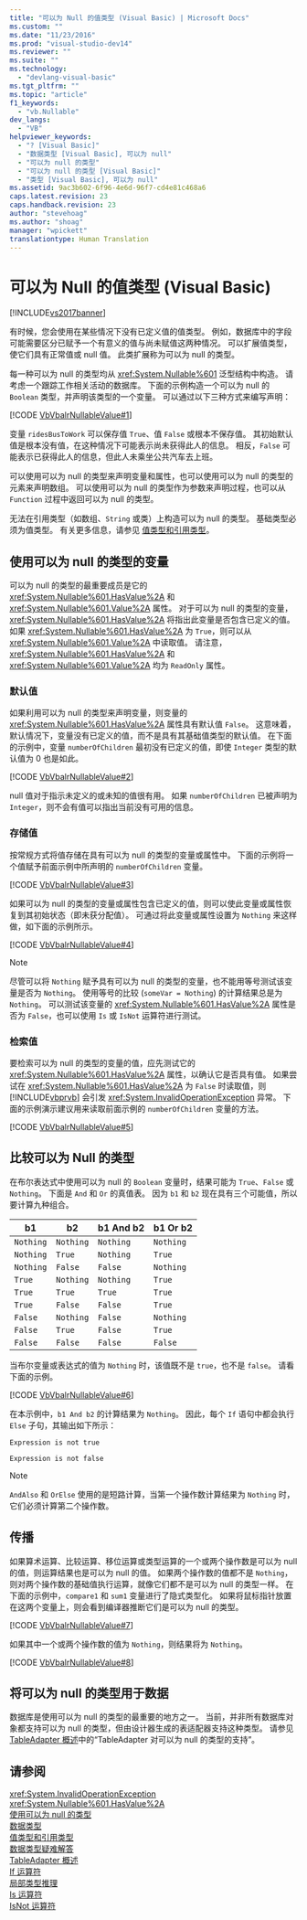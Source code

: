```yaml
---
title: "可以为 Null 的值类型 (Visual Basic) | Microsoft Docs"
ms.custom: ""
ms.date: "11/23/2016"
ms.prod: "visual-studio-dev14"
ms.reviewer: ""
ms.suite: ""
ms.technology: 
  - "devlang-visual-basic"
ms.tgt_pltfrm: ""
ms.topic: "article"
f1_keywords: 
  - "vb.Nullable"
dev_langs: 
  - "VB"
helpviewer_keywords: 
  - "? [Visual Basic]"
  - "数据类型 [Visual Basic], 可以为 null"
  - "可以为 null 的类型"
  - "可以为 null 的类型 [Visual Basic]"
  - "类型 [Visual Basic], 可以为 null"
ms.assetid: 9ac3b602-6f96-4e6d-96f7-cd4e81c468a6
caps.latest.revision: 23
caps.handback.revision: 23
author: "stevehoag"
ms.author: "shoag"
manager: "wpickett"
translationtype: Human Translation
---
```

# 可以为 Null 的值类型 (Visual Basic)
[!INCLUDE[vs2017banner](../../../../csharp/includes/vs2017banner.md)]

有时候，您会使用在某些情况下没有已定义值的值类型。  例如，数据库中的字段可能需要区分已赋予一个有意义的值与尚未赋值这两种情况。  可以扩展值类型，使它们具有正常值或 null 值。  此类扩展称为可以为 null 的类型。  
  
 每一种可以为 null 的类型均从 <xref:System.Nullable%601> 泛型结构中构造。  请考虑一个跟踪工作相关活动的数据库。  下面的示例构造一个可以为 null 的 `Boolean` 类型，并声明该类型的一个变量。  可以通过以下三种方式来编写声明：  
  
 [!CODE [VbVbalrNullableValue#1](../CodeSnippet/VS_Snippets_VBCSharp/VbVbalrNullableValue#1)]  
  
 变量 `ridesBusToWork` 可以保存值 `True`、值 `False` 或根本不保存值。  其初始默认值是根本没有值，在这种情况下可能表示尚未获得此人的信息。  相反，`False` 可能表示已获得此人的信息，但此人未乘坐公共汽车去上班。  
  
 可以使用可以为 null 的类型来声明变量和属性，也可以使用可以为 null 的类型的元素来声明数组。  可以使用可以为 null 的类型作为参数来声明过程，也可以从 `Function` 过程中返回可以为 null 的类型。  
  
 无法在引用类型（如数组、`String` 或类）上构造可以为 null 的类型。  基础类型必须为值类型。  有关更多信息，请参见 [值类型和引用类型](../../../../visual-basic/programming-guide/language-features/data-types/value-types-and-reference-types.md)。  
  
## 使用可以为 null 的类型的变量  
 可以为 null 的类型的最重要成员是它的 <xref:System.Nullable%601.HasValue%2A> 和 <xref:System.Nullable%601.Value%2A> 属性。  对于可以为 null 的类型的变量，<xref:System.Nullable%601.HasValue%2A> 将指出此变量是否包含已定义的值。  如果 <xref:System.Nullable%601.HasValue%2A> 为 `True`，则可以从 <xref:System.Nullable%601.Value%2A> 中读取值。  请注意，<xref:System.Nullable%601.HasValue%2A> 和 <xref:System.Nullable%601.Value%2A> 均为 `ReadOnly` 属性。  
  
### 默认值  
 如果利用可以为 null 的类型来声明变量，则变量的 <xref:System.Nullable%601.HasValue%2A> 属性具有默认值 `False`。  这意味着，默认情况下，变量没有已定义的值，而不是具有其基础值类型的默认值。  在下面的示例中，变量 `numberOfChildren` 最初没有已定义的值，即使 `Integer` 类型的默认值为 0 也是如此。  
  
 [!CODE [VbVbalrNullableValue#2](../CodeSnippet/VS_Snippets_VBCSharp/VbVbalrNullableValue#2)]  
  
 null 值对于指示未定义的或未知的值很有用。  如果 `numberOfChildren` 已被声明为 `Integer`，则不会有值可以指出当前没有可用的信息。  
  
### 存储值  
 按常规方式将值存储在具有可以为 null 的类型的变量或属性中。  下面的示例将一个值赋予前面示例中所声明的 `numberOfChildren` 变量。  
  
 [!CODE [VbVbalrNullableValue#3](../CodeSnippet/VS_Snippets_VBCSharp/VbVbalrNullableValue#3)]  
  
 如果可以为 null 的类型的变量或属性包含已定义的值，则可以使此变量或属性恢复到其初始状态（即未获分配值）。  可通过将此变量或属性设置为 `Nothing` 来这样做，如下面的示例所示。  
  
 [!CODE [VbVbalrNullableValue#4](../CodeSnippet/VS_Snippets_VBCSharp/VbVbalrNullableValue#4)]  
  
> [!NOTE]
>  尽管可以将 `Nothing` 赋予具有可以为 null 的类型的变量，也不能用等号测试该变量是否为 `Nothing`。  使用等号的比较 \(`someVar = Nothing`\) 的计算结果总是为 `Nothing`。  可以测试该变量的 <xref:System.Nullable%601.HasValue%2A> 属性是否为 `False`，也可以使用 `Is` 或 `IsNot` 运算符进行测试。  
  
### 检索值  
 要检索可以为 null 的类型的变量的值，应先测试它的 <xref:System.Nullable%601.HasValue%2A> 属性，以确认它是否具有值。  如果尝试在 <xref:System.Nullable%601.HasValue%2A> 为 `False` 时读取值，则 [!INCLUDE[vbprvb](../../../../csharp/programming-guide/concepts/linq/includes/vbprvb_md.md)] 会引发 <xref:System.InvalidOperationException> 异常。  下面的示例演示建议用来读取前面示例的 `numberOfChildren` 变量的方法。  
  
 [!CODE [VbVbalrNullableValue#5](../CodeSnippet/VS_Snippets_VBCSharp/VbVbalrNullableValue#5)]  
  
## 比较可以为 Null 的类型  
 在布尔表达式中使用可以为 null 的 `Boolean` 变量时，结果可能为 `True`、`False` 或 `Nothing`。  下面是 `And` 和 `Or` 的真值表。  因为 `b1` 和 `b2` 现在具有三个可能值，所以要计算九种组合。  
  
|b1|b2|b1 And b2|b1 Or b2|  
|--------|--------|---------------|--------------|  
|`Nothing`|`Nothing`|`Nothing`|`Nothing`|  
|`Nothing`|`True`|`Nothing`|`True`|  
|`Nothing`|`False`|`False`|`Nothing`|  
|`True`|`Nothing`|`Nothing`|`True`|  
|`True`|`True`|`True`|`True`|  
|`True`|`False`|`False`|`True`|  
|`False`|`Nothing`|`False`|`Nothing`|  
|`False`|`True`|`False`|`True`|  
|`False`|`False`|`False`|`False`|  
  
 当布尔变量或表达式的值为 `Nothing` 时，该值既不是 `true`，也不是 `false`。  请看下面的示例。  
  
 [!CODE [VbVbalrNullableValue#6](../CodeSnippet/VS_Snippets_VBCSharp/VbVbalrNullableValue#6)]  
  
 在本示例中，`b1 And b2` 的计算结果为 `Nothing`。  因此，每个 `If` 语句中都会执行 `Else` 子句，其输出如下所示：  
  
 `Expression is not true`  
  
 `Expression is not false`  
  
> [!NOTE]
>  `AndAlso` 和 `OrElse` 使用的是短路计算，当第一个操作数计算结果为 `Nothing` 时，它们必须计算第二个操作数。  
  
## 传播  
 如果算术运算、比较运算、移位运算或类型运算的一个或两个操作数是可以为 null 的值，则运算结果也是可以为 null 的值。  如果两个操作数的值都不是 `Nothing`，则对两个操作数的基础值执行运算，就像它们都不是可以为 null 的类型一样。  在下面的示例中，`compare1` 和 `sum1` 变量进行了隐式类型化。  如果将鼠标指针放置在这两个变量上，则会看到编译器推断它们是可以为 null 的类型。  
  
 [!CODE [VbVbalrNullableValue#7](../CodeSnippet/VS_Snippets_VBCSharp/VbVbalrNullableValue#7)]  
  
 如果其中一个或两个操作数的值为 `Nothing`，则结果将为 `Nothing`。  
  
 [!CODE [VbVbalrNullableValue#8](../CodeSnippet/VS_Snippets_VBCSharp/VbVbalrNullableValue#8)]  
  
## 将可以为 null 的类型用于数据  
 数据库是使用可以为 null 的类型的最重要的地方之一。  当前，并非所有数据库对象都支持可以为 null 的类型，但由设计器生成的表适配器支持这种类型。  请参见 [TableAdapter 概述](/visual-studio/data-tools/tableadapter-overview)中的“TableAdapter 对可以为 null 的类型的支持”。  
  
## 请参阅  
 <xref:System.InvalidOperationException>   
 <xref:System.Nullable%601.HasValue%2A>   
 [使用可以为 null 的类型](../../../../csharp/programming-guide/nullable-types/using-nullable-types.md)   
 [数据类型](../../../../visual-basic/programming-guide/language-features/data-types/index.md)   
 [值类型和引用类型](../../../../visual-basic/programming-guide/language-features/data-types/value-types-and-reference-types.md)   
 [数据类型疑难解答](../../../../visual-basic/programming-guide/language-features/data-types/troubleshooting-data-types.md)   
 [TableAdapter 概述](/visual-studio/data-tools/tableadapter-overview)   
 [If 运算符](../../../../visual-basic/language-reference/operators/if-operator.md)   
 [局部类型推理](../../../../visual-basic/programming-guide/language-features/variables/local-type-inference.md)   
 [Is 运算符](../../../../visual-basic/language-reference/operators/is-operator.md)   
 [IsNot 运算符](../../../../visual-basic/language-reference/operators/isnot-operator.md)